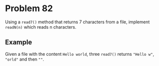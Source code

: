 # Problem 82

Using a `read7()` method that returns 7 characters from a file, implement `readN(n)` which reads n characters.

## Example

Given a file with the content `Hello world`, three `read7()` returns `"Hello w"`, `"orld"` and then `""`.
